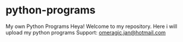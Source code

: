 # python-programs
My own Python Programs
Heya! Welcome to my repository. Here i will upload my python programs
Support: omeragic.jan@hotmail.com
